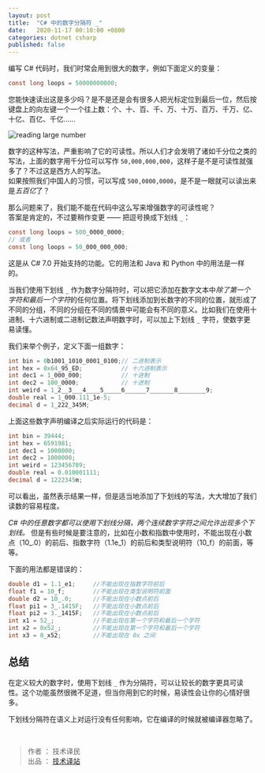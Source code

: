 ```yaml
---
layout: post
title:  "C# 中的数字分隔符 _"
date:   2020-11-17 00:10:00 +0800
categories: dotnet csharp
published: false
---
```


编写 C# 代码时，我们时常会用到很大的数字，例如下面定义的变量：

```csharp
const long loops = 50000000000;
```

您能快速读出这是多少吗？是不是还是会有很多人把光标定位到最后一位，然后按键盘上的向左键一个一个往上数：个、十、百、千、万、十万、百万、千万、亿、十亿、百亿、千亿……

<!-- ![reading large number](/assets/images/202011/large-numeric-literals.png#center) -->
![reading large number](https://img2020.cnblogs.com/blog/2074831/202011/2074831-20201116020622863-863232680.png#center)

数字的这种写法，严重影响了它的可读性。所以人们才会发明了诸如千分位之类的写法，上面的数字用千分位可以写作 `50,000,000,000`，这样子是不是可读性就强多了？不过这是西方人的写法。  
如果按照我们中国人的习惯，可以写成 `500,0000,0000`，是不是一眼就可以读出来是*五百亿*了？

那么问题来了，我们能不能在代码中这么写来增强数字的可读性呢？  
答案是肯定的，不过要稍作变更 —— 把逗号换成下划线 `_`：

```csharp
const long loops = 500_0000_0000;
// 或者
const long loops = 50_000_000_000;
```

这是从 C# 7.0 开始支持的功能。它的用法和 Java 和 Python 中的用法是一样的。

当我们使用下划线 `_` 作为数字分隔符时，可以把它添加在数字文本中*除了第一个字符和最后一个字符*的任何位置。将下划线添加到长数字的不同的位置，就形成了不同的分组，不同的分组在不同的情景中可能会有不同的意义。比如我们在使用十进制、十六进制或二进制记数法声明数字时，可以加上下划线 `_` 字符，使数字更易读懂。

我们来举个例子，定义下面一组数字：

```csharp
int bin = 0b1001_1010_0001_0100;// 二进制表示
int hex = 0x64_95_ED;           // 十六进制表示
int dec1 = 1_000_000;           // 十进制
int dec2 = 100_0000;            // 十进制
int weird = 1_2__3___4____5_____6______7_______8________9;
double real = 1_000.111_1e-5;
decimal d = 1_222_345M;
```

上面这些数字声明编译之后实际运行的代码是：

```csharp
int bin = 39444;
int hex = 6591981;
int dec1 = 1000000;
int dec2 = 1000000;
int weird = 123456789;
double real = 0.010001111;
decimal d = 1222345m;
```

可以看出，虽然表示结果一样，但是适当地添加了下划线的写法，大大增加了我们读数的容易程度。

*C# 中的任意数字都可以使用下划线分隔，两个连续数字字符之间允许出现多个下划线。* 但是有些时候是要注意的，比如在小数和指数中使用时，不能出现在小数点（10_.0）的前后、指数字符（1.1e_1）的前后和类型说明符（10_f）的前面，等等。

下面的用法都是错误的：

```csharp
double d1 = 1.1_e1;     //不能出现在指数字符前后
float f1 = 10_f;        //不能出现在类型说明符前面
double d2 = 10_.0;      //不能出现在小数点前后
float pi1 = 3_.1415F;   //不能出现在小数点前后
float pi2 = 3._1415F;   //不能出现在小数点前后
int x1 = 52_;           //不能出现在第一个字符和最后一个字符
int x2 = 0x52_;         //不能出现在第一个字符和最后一个字符
int x3 = 0_x52;         //不能出现在 0x 之间
```

## 总结

在定义较大的数字时，使用下划线 `_` 作为分隔符，可以让较长的数字更具可读性。这个功能虽然很微不足道，但当你用到它的时候，易读性会让你的心情好很多。

下划线分隔符在语义上对运行没有任何影响，它在编译的时候就被编译器忽略了。

<br />

> 作者 ： 技术译民  
> 出品 ： [技术译站](https://ittranslator.cn/)
